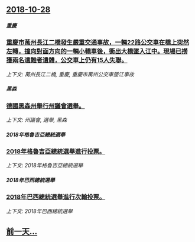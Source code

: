 ## [2018-10-28](/news/2018/10/28/index.md)

##### 重慶
### [重慶市萬州長江二橋發生嚴重交通事故，一輛22路公交車在橋上突然左轉，撞向對面方向的一輛小轎車後，衝出大橋墜入江中。現場已撈獲兩名遺難者遺體，公交車上仍有15人失聯。 ](/news/2018/10/28/重慶市萬州長江二橋發生嚴重交通事故-一輛22路公交車在橋上突然左轉-撞向對面方向的一輛小轎車後-衝出大橋墜入江中-現場已.md)
_上下文: 萬州長江二橋, 重慶, 重慶市萬州公交車墜江事故_

##### 黑森
### [德國黑森州舉行州議會選舉。 ](/news/2018/10/28/德國黑森州舉行州議會選舉.md)
_上下文: 州議會, 選舉, 黑森_

##### 2018年格魯吉亞總統選舉
### [2018年格魯吉亞總統選舉進行投票。 ](/news/2018/10/28/2018年格魯吉亞總統選舉進行投票.md)
_上下文: 2018年格魯吉亞總統選舉_

##### 2018年巴西總統選舉
### [2018年巴西總統選舉進行次輪投票。 ](/news/2018/10/28/2018年巴西總統選舉進行次輪投票.md)
_上下文: 2018年巴西總統選舉_

## [前一天...](/news/2018/10/27/index.md)

